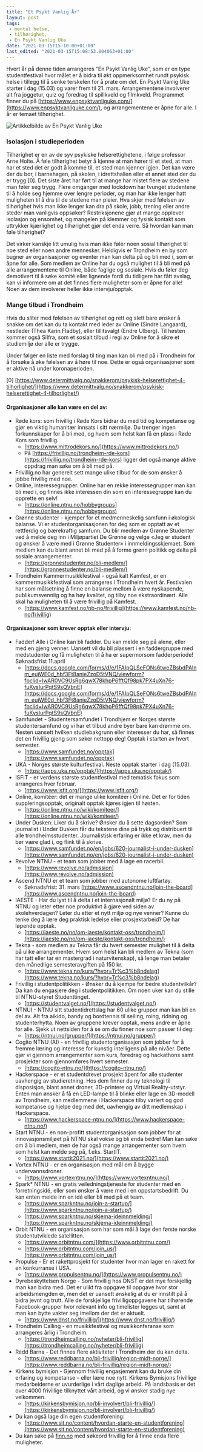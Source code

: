 ```yaml
---
title: "Et Psykt Vanlig År"
layout: post
tags: 
 - mental helse,
 - tilhørighet,
 - En Psykt Vanlig Uke
date: "2021-03-15T15:10:00+01:00"
last_edited: "2021-03-15T15:08:53.804063+01:00"
---
```

Hvert år på denne tiden arrangeres “En Psykt Vanlig Uke”, som er en type studentfestival hvor målet er å bidra til økt oppmerksomhet rundt psykisk helse i tillegg til å senke terskelen for å prate om det. En Psykt Vanlig Uke starter i dag (15.03) og varer frem til 21. mars. Arrangementene involverer alt fra joggetur, quiz og foredrag til spillkveld og filmkveld. Programmet finner du på [https://www.enpsyktvanliguke.com/](https://www.enpsyktvanliguke.com/), og arrangementene er åpne for alle. I år er temaet tilhørighet.

![Artikkelbilde av En Psykt Vanlig Uke](https://online.ntnu.no/media/images/responsive/57a2d610-029e-459f-831d-e10529252bc7.png)

### Isolasjon i studieperioden
Tilhørighet er en av de syv psykiske helserettighetene, i følge professor Arne Holte. Å føle tilhørighet betyr å kjenne at man hører til et sted, at man har et sted det er godt å komme til, et sted man kjenner igjen. Det kan være der du bor, i barnehagen, på skolen, i idrettshallen eller et annet sted der du er trygg [0]. Det siste året har ført til at mange har mistet flere av stedene man føler seg trygg. Flere omganger med lockdown har tvunget studentene til å holde seg hjemme over lengre perioder, og man har ikke lenger hatt muligheten til å dra til de stedene man pleier. Hva skjer med følelsen av tilhørighet hvis man ikke lenger kan dra på skole, jobb, trening eller andre steder man vanligvis oppsøker? Restriksjonene gjør at mange opplever isolasjon og ensomhet, og mangelen på klemmer og fysisk kontakt som uttrykker kjærlighet og tilhørighet gjør det enda verre. Så hvordan kan man føle tilhørighet?

Det virker kanskje litt umulig hvis man ikke føler noen sosial tilhørighet til noe sted eller noen andre mennesker. Heldigvis er Trondheim en by som bugner av organisasjoner og eventer man kan delta på og bli med i, som er åpne for alle. Som medlem av Online har du også mulighet til å bli med på alle arrangementene til Online, både faglige og sosiale. Hvis du føler deg demotivert til å søke komité eller lignende fordi du tidligere har fått avslag, kan vi informere om at det finnes flere muligheter som er åpne for alle! Noen av dem involverer heller ikke intervju/opptak. 

### Mange tilbud i Trondheim
Hvis du sliter med følelsen av tilhørighet og rett og slett bare ønsker å snakke om det kan du ta kontakt med leder av Online (Sindre Langaard), nestleder (Thea Karin Fladby), eller tillitsvalgt (Endre Ulberg). Til høsten kommer også SiIfra, som et sosialt tilbud i regi av Online for å sikre et studiemiljø der alle er trygge.

Under følger en liste med forslag til ting man kan bli med på i Trondheim for å forsøke å øke følelsen av å høre til noe. Dette er også organisasjoner som er aktive nå under koronaperioden.


\[0] [https://www.determittvalg.no/snakkerom/psykisk-helserettighet-4-tilhorlighet/](https://www.determittvalg.no/snakkerom/psykisk-helserettighet-4-tilhorlighet/)

#### Organisasjoner alle kan være en del av:

* Røde kors: som frivillig i Røde Kors bidrar du med tid og kompetanse og gjør en viktig humanitær innsats i sitt nærmiljø. Du trenger ingen forkunnskaper for å bli med, og hvem som helst kan få en plass i Røde Kors som frivillig.
    * [https://www.mittrodekors.no/](https://www.mittrodekors.no/)
    * På [https://frivillig.no/trondheim-rde-kors](https://frivillig.no/trondheim-rde-kors) ligger det også mange aktive oppdrag man søke om å bli med på.
* Frivillig.no har generelt sett mange ulike tilbud for de som ønsker å jobbe frivillig med noe.
* Online, interessegrupper. Online har en rekke interessegrupper man kan bli med i, og finnes ikke interessen din som en interessegruppe kan du opprette en selv!
    * [https://online.ntnu.no/hobbygroups](https://online.ntnu.no/hobbygroups)
* Grønne studenter - kjemper for et medmenneskelig samfunn i økologisk balanse. Vi er studentorganisasjonen for deg som er opptatt av et rettferdig og bærekraftig samfunn. Du blir medlem av Grønne Studenter ved å melde deg inn i Miljøpartiet De Grønne og velge «Jeg er student og ønsker å være med i Grønne Studenter» i innmeldingsskjemaet. Som medlem kan du blant annet bli med på å forme grønn politikk og delta på sosiale arrangementer. 
    * [https://gronnestudenter.no/bli-medlem/](https://gronnestudenter.no/bli-medlem/)
* Trondheim Kammermusikkfestival - også kalt Kamfest, er en kammermusikkfestival som arrangeres i Trondheim hvert år.  Festivalen har som målsetning å finne en balanse mellom å være nyskapende, publikumsvennlig og ha høy kvalitet, og tilby noe ekstraordinært. Alle skal ha muligheten til å være frivillig på Kamfest.
    * [https://www.kamfest.no/nb-no/frivillig](https://www.kamfest.no/nb-no/frivillig)


#### Organisasjoner som krever opptak eller intervju:

* Fadder! Alle i Online kan bli fadder. Du kan melde seg på alene, eller med en gjeng venner. Uansett vil du bli plassert i en faddergruppe med medstudenter og få muligheten til å ha er supermorsom fadderperiode! Søknadsfrist 11.april
    * [https://docs.google.com/forms/d/e/1FAIpQLSeFONs6tweZBsbdPAInm_eujWE0d_hbf3Ft8anieZzoD5tVNQ/viewform?fbclid=IwAR0VC9UsRg6qwX78khpP6fftQf98pk7PX4uXn76-fuKysIurPqtS9sQVbnE](https://docs.google.com/forms/d/e/1FAIpQLSeFONs6tweZBsbdPAInm_eujWE0d_hbf3Ft8anieZzoD5tVNQ/viewform?fbclid=IwAR0VC9UsRg6qwX78khpP6fftQf98pk7PX4uXn76-fuKysIurPqtS9sQVbnE)
* Samfundet - Studentersamfundet i Trondhjem er Norges største studentersamfund og vi har et tilbud andre byer bare kan drømme om. Nesten uansett hvilken studiebakgrunn eller interesser du har, så finnes det en frivillig gjeng som søker nettopp deg! Opptak i starten av hvert semester. 
    * [https://www.samfundet.no/opptak](https://www.samfundet.no/opptak)
* UKA - Norges største kulturfestival. Neste opptak starter i dag (15.03). 
    * [https://apps.uka.no/opptak/](https://apps.uka.no/opptak/)
* ISFiT - er verdens største studentfestival med tematisk fokus som arrangeres hver februar. 
    * [https://www.isfit.org/](https://www.isfit.org/)
* Online, komitéer: det er mange ulike komitéer i Online. Det er for tiden suppleringsopptak, originalt opptak kjøres igjen til høsten.
    * [https://online.ntnu.no/wiki/komiteer/](https://online.ntnu.no/wiki/komiteer/)
* Under Dusken: Liker du å skrive? Ønsker du å sette dagsorden? Som journalist i Under Dusken får du tekstene dine på trykk og distribuert til alle trondheimsstudenter. Journalistisk erfaring er ikke et krav, men du bør være glad i, og flink til å skrive.
    * [https://www.samfundet.no/en/jobs/620-journalist-i-under-dusken](https://www.samfundet.no/en/jobs/620-journalist-i-under-dusken) 
* Revolve NTNU - et team som jobber med å lage en racerbil. 
    * [https://www.revolve.no/admission](https://www.revolve.no/admission)
* Ascend NTNU er et team som jobber med autonome luftfartøy. 
    * Søknadsfrist: 31. mars [https://www.ascendntnu.no/join-the-board](https://www.ascendntnu.no/join-the-board)
* IAESTE - Har du lyst til å delta i et internasjonalt miljø? Er du ny på NTNU og leter etter noe produktivt å gjøre ved siden av skolehverdagen? Leter du etter et nytt miljø og nye venner? Kunne du tenke deg å lære deg praktisk ledelse eller prosjektarbeid? De har løpende opptak. 
    * [https://iaeste.no/no/om-iaeste/kontakt-oss/trondheim/](https://iaeste.no/no/om-iaeste/kontakt-oss/trondheim/)
* Tekna - som medlem av Tekna får du hvert semester mulighet til å delta på ulike arrangementer. Hvem som helst kan bli medlem av Tekna (som har tatt eller tar en mastergrad i naturvitenskap), så lenge man betaler den månedlige semesteravgiften på 150 kr. 
    * [https://www.tekna.no/kurs/?hvor=Tr%c3%b8ndelag](https://www.tekna.no/kurs/?hvor=Tr%c3%b8ndelag)
* Frivillig i studentpolitikken - Ønsker du å kjempe for bedre studentvilkår? Da kan du engasjere deg i studentpolitikken. Om noen uker kan du stille til NTNU-styret Studenttinget.
    * [https://studentvalget.no/](https://studentvalget.no/)
* NTNUI - NTNU sitt studentidrettslag har 60 ulike grupper man kan bli en del av. Alt fra aikido, bandy og bordtennis til seiling, roing, ridning og studenterhytta. Noen av gruppene krever opptak, mens andre er åpne for alle. Sjekk ut nettsiden for å se om du finner noe som passer til deg:
    * [https://ntnui.no/grupper/](https://ntnui.no/grupper/)
* Cogito NTNU (AI) - en frivillig studentorganisasjon som jobber for å fremme læring og interesse for kunstig intelligens på alle nivåer. Dette gjør vi gjennom arrangementer som kurs, foredrag og hackathons samt prosjekter som gjennomføres hvert semester.
    * [https://cogito-ntnu.no/](https://cogito-ntnu.no/)
* Hackerspace - er et studentdrevet prosjekt åpent for alle studenter uavhengig av studieretning. Hos dem finner du ny teknologi til disposisjon, blant annet droner, 3D-printere og Virtual Reality-utstyr. Enten man ønsker å få en LED-lampe til å blinke eller lage en 3D-modell av Trondheim, kan medlemmene i Hackerspace tilby variert og god kompetanse og hjelpe deg med det, uavhengig av ditt medlemskap i Hackerspace.
    * [https://www.hackerspace-ntnu.no/](https://www.hackerspace-ntnu.no/)
* Start NTNU - en non-profitt studentorganisasjon som jobber for at innovasjonsmiljøet på NTNU skal vokse og bli enda bedre! Man kan søke om å bli medlem, men de har også mange arrangementer som hvem som helst kan melde seg på, f.eks. StartIT.
    * [https://www.startit2021.no/](https://www.startit2021.no/)
* Vortex NTNU - er en organisasjon med mål om å bygge undervannsdroner.
    * [https://www.vortexntnu.no/](https://www.vortexntnu.no/)
* Spark\* NTNU - en gratis veiledningstjeneste for studenter med en forretningsidé, eller som ønsker å være med i en oppstartsbedrift. Du kan enten melde inn en idé eller bli med på et team.
    * [https://www.sparkntnu.no/join-a-startup/](https://www.sparkntnu.no/join-a-startup/)
    * [https://www.sparkntnu.no/skjema-ideinnmelding/](https://www.sparkntnu.no/skjema-ideinnmelding/)
* Orbit NTNU - en organisasjon som har som mål å lage den første norske studentutviklede satellitten. 
    * [https://www.orbitntnu.com/](https://www.orbitntnu.com/)
    * [https://www.orbitntnu.com/join_us/](https://www.orbitntnu.com/join_us/)
* Propulse - Er et rakettprosjekt for studenter hvor man lager en rakett for en konkurranse i USA.
    * [https://www.propulsentnu.no/](https://www.propulsentnu.no/)
* Dyrebeskyttelsen Norge - Som frivillig hos DNST er det mye forskjellig man kan bidra med. Det er ulikt fra oppgave til oppgave hvor stor arbeidsmengden er, men det er uansett ønskelig at du er innstilt på å bidra jevnt og trutt. Alle de forskjellige frivilligoppgavene har tilhørende Facebook-grupper hvor relevant info og timelister legges ut, samt at man kan bytte vakter seg imellom der det er aktuelt.
    * [https://www.dnst.no/frivillig/](https://www.dnst.no/frivillig/)
* Trondheim Calling - en musikkfestival og musikkonferanse som arrangeres årlig i Trondheim.
    * [https://trondheimcalling.no/nyheter/bli-frivillig](https://trondheimcalling.no/nyheter/bli-frivillig)
* Redd Barna - Det finnes flere aktiviteter i Trondheim der du kan delta.
    * [https://www.reddbarna.no/bli-frivillig/region-midt-norge/](https://www.reddbarna.no/bli-frivillig/region-midt-norge/)
* Kirkens bymisjon - Gjennom frivillig engasjement kan du bruke din erfaring og kompetanse – eller lære noe nytt. Kirkens Bymisjons frivillige medarbeiderne er uvurderlige i vårt daglige arbeid. På landsbasis er det over 4000 frivillige tilknyttet vårt arbeid, og vi ønsker stadig nye velkommen.
    * [https://kirkensbymisjon.no/bli-involvert/bli-frivillig/](https://kirkensbymisjon.no/bli-involvert/bli-frivillig/)
* Du kan også lage din egen studentforening:
    * [https://www.sit.no/content/hvordan-starte-en-studentforening](https://www.sit.no/content/hvordan-starte-en-studentforening)
* Du kan søke på [finn.no](https://www.finn.no) med søkeord frivillig for å finne enda flere muligheter.